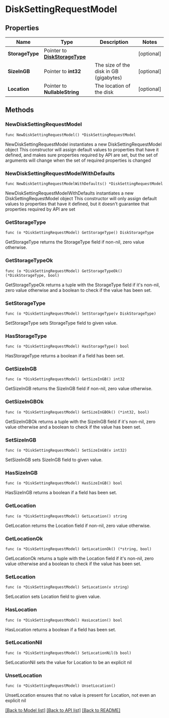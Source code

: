 # DiskSettingRequestModel

## Properties

Name | Type | Description | Notes
------------ | ------------- | ------------- | -------------
**StorageType** | Pointer to [**DiskStorageType**](DiskStorageType.md) |  | [optional] 
**SizeInGB** | Pointer to **int32** | The size of the disk in GB (gigabytes) | [optional] 
**Location** | Pointer to **NullableString** | The location of the disk | [optional] 

## Methods

### NewDiskSettingRequestModel

`func NewDiskSettingRequestModel() *DiskSettingRequestModel`

NewDiskSettingRequestModel instantiates a new DiskSettingRequestModel object
This constructor will assign default values to properties that have it defined,
and makes sure properties required by API are set, but the set of arguments
will change when the set of required properties is changed

### NewDiskSettingRequestModelWithDefaults

`func NewDiskSettingRequestModelWithDefaults() *DiskSettingRequestModel`

NewDiskSettingRequestModelWithDefaults instantiates a new DiskSettingRequestModel object
This constructor will only assign default values to properties that have it defined,
but it doesn't guarantee that properties required by API are set

### GetStorageType

`func (o *DiskSettingRequestModel) GetStorageType() DiskStorageType`

GetStorageType returns the StorageType field if non-nil, zero value otherwise.

### GetStorageTypeOk

`func (o *DiskSettingRequestModel) GetStorageTypeOk() (*DiskStorageType, bool)`

GetStorageTypeOk returns a tuple with the StorageType field if it's non-nil, zero value otherwise
and a boolean to check if the value has been set.

### SetStorageType

`func (o *DiskSettingRequestModel) SetStorageType(v DiskStorageType)`

SetStorageType sets StorageType field to given value.

### HasStorageType

`func (o *DiskSettingRequestModel) HasStorageType() bool`

HasStorageType returns a boolean if a field has been set.

### GetSizeInGB

`func (o *DiskSettingRequestModel) GetSizeInGB() int32`

GetSizeInGB returns the SizeInGB field if non-nil, zero value otherwise.

### GetSizeInGBOk

`func (o *DiskSettingRequestModel) GetSizeInGBOk() (*int32, bool)`

GetSizeInGBOk returns a tuple with the SizeInGB field if it's non-nil, zero value otherwise
and a boolean to check if the value has been set.

### SetSizeInGB

`func (o *DiskSettingRequestModel) SetSizeInGB(v int32)`

SetSizeInGB sets SizeInGB field to given value.

### HasSizeInGB

`func (o *DiskSettingRequestModel) HasSizeInGB() bool`

HasSizeInGB returns a boolean if a field has been set.

### GetLocation

`func (o *DiskSettingRequestModel) GetLocation() string`

GetLocation returns the Location field if non-nil, zero value otherwise.

### GetLocationOk

`func (o *DiskSettingRequestModel) GetLocationOk() (*string, bool)`

GetLocationOk returns a tuple with the Location field if it's non-nil, zero value otherwise
and a boolean to check if the value has been set.

### SetLocation

`func (o *DiskSettingRequestModel) SetLocation(v string)`

SetLocation sets Location field to given value.

### HasLocation

`func (o *DiskSettingRequestModel) HasLocation() bool`

HasLocation returns a boolean if a field has been set.

### SetLocationNil

`func (o *DiskSettingRequestModel) SetLocationNil(b bool)`

 SetLocationNil sets the value for Location to be an explicit nil

### UnsetLocation
`func (o *DiskSettingRequestModel) UnsetLocation()`

UnsetLocation ensures that no value is present for Location, not even an explicit nil

[[Back to Model list]](../README.md#documentation-for-models) [[Back to API list]](../README.md#documentation-for-api-endpoints) [[Back to README]](../README.md)


